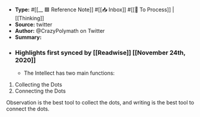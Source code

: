 - **Type:** #[[__ 🟦  Reference Note]] #[[📥 Inbox]] #[[📝 To Process]] | [[Thinking]]
- **Source:**  twitter
- **Author:** @CrazyPolymath on Twitter
- **Summary:**
- ### Highlights first synced by [[Readwise]] [[November 24th, 2020]]
    - The Intellect has two main functions:

1. Collecting the Dots
2. Connecting the Dots

Observation is the best tool to collect the dots, and writing is the best tool to connect the dots. 
